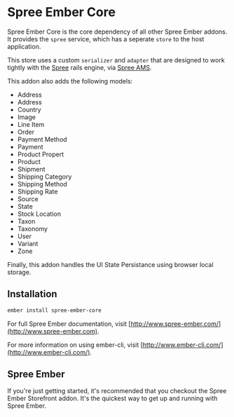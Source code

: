 # Spree Ember Core

Spree Ember Core is the core dependency of all other Spree Ember addons.  It
provides the `spree` service, which has a seperate `store` to the host
application.

This store uses a custom `serializer` and `adapter` that are
designed to work tightly with the [Spree](http://github.com/spree/spree) rails 
engine, via [Spree AMS](http://github.com/hhff/spree_ams).

This addon also adds the following models:
* Address
* Address
* Country
* Image
* Line Item
* Order
* Payment Method
* Payment
* Product Propert
* Product
* Shipment
* Shipping Category
* Shipping Method
* Shipping Rate
* Source
* State
* Stock Location
* Taxon
* Taxonomy
* User
* Variant
* Zone

Finally, this addon handles the UI State Persistance using browser local
storage. 

## Installation

```bash
ember install spree-ember-core
```

For full Spree Ember documentation, visit [http://www.spree-ember.com/](http://www.spree-ember.com).

For more information on using ember-cli, visit [http://www.ember-cli.com/](http://www.ember-cli.com/).

## Spree Ember

If you're just getting started, it's recommended that you checkout the Spree
Ember Storefront addon.  It's the quickest way to get up and running with Spree
Ember.
